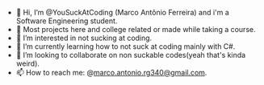 - 👋 Hi, I’m @YouSuckAtCoding (Marco Antônio Ferreira) and i'm a Software Engineering student.
- 👀 Most projects here and college related or made while taking a course. 
- 👀 I’m interested in not sucking at coding.
- 🌱 I’m currently learning how to not suck at coding mainly with C#.
- 💞️ I’m looking to collaborate on non suckable codes(yeah that's kinda weird).
- 📫 How to reach me: @marco.antonio.rg340@gmail.com.

<!---
YouSuckAtCoding/YouSuckAtCoding is a ✨ special ✨ repository because its `README.md` (this file) appears on your GitHub profile.
You can click the Preview link to take a look at your changes.
--->
